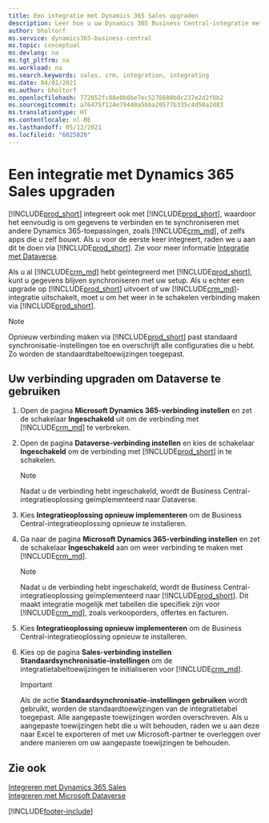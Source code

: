 ```yaml
---
title: Een integratie met Dynamics 365 Sales upgraden
description: Leer hoe u uw Dynamics 365 Business Central-integratie met Dynamics 365 Sales naar de nieuwste versie overzet.
author: bholtorf
ms.service: dynamics365-business-central
ms.topic: conceptual
ms.devlang: na
ms.tgt_pltfrm: na
ms.workload: na
ms.search.keywords: sales, crm, integration, integrating
ms.date: 04/01/2021
ms.author: bholtorf
ms.openlocfilehash: 772052fc88e0b8be7ec5276600b0c237e2d2f8b2
ms.sourcegitcommit: a76475f124e79440a5bba20577b335c4d50a2d83
ms.translationtype: HT
ms.contentlocale: nl-BE
ms.lasthandoff: 05/12/2021
ms.locfileid: "6025820"
---
```

# <a name="upgrading-an-integration-with-dynamics-365-sales"></a>Een integratie met Dynamics 365 Sales upgraden
[!INCLUDE[prod_short](includes/prod_short.md)] integreert ook met [!INCLUDE[prod_short](includes/cds_long_md.md)], waardoor het eenvoudig is om gegevens te verbinden en te synchroniseren met andere Dynamics 365-toepassingen, zoals [!INCLUDE[crm_md](includes/crm_md.md)], of zelfs apps die u zelf bouwt. Als u voor de eerste keer integreert, raden we u aan dit te doen via [!INCLUDE[prod_short](includes/cds_long_md.md)]. Zie voor meer informatie [Integratie met Dataverse](admin-common-data-service.md).

Als u al [!INCLUDE[crm_md](includes/crm_md.md)] hebt geïntegreerd met [!INCLUDE[prod_short](includes/prod_short.md)], kunt u gegevens blijven synchroniseren met uw setup. Als u echter een upgrade op [!INCLUDE[prod_short](includes/prod_short.md)] uitvoert of uw [!INCLUDE[crm_md](includes/crm_md.md)]-integratie uitschakelt, moet u om het weer in te schakelen verbinding maken via [!INCLUDE[prod_short](includes/cds_long_md.md)]. 

> [!NOTE]
> Opnieuw verbinding maken via [!INCLUDE[prod_short](includes/cds_long_md.md)] past standaard synchronisatie-instellingen toe en overschrijft alle configuraties die u hebt. Zo worden de standaardtabeltoewijzingen toegepast.

## <a name="to-upgrade-your-connection-to-use-dataverse"></a>Uw verbinding upgraden om Dataverse te gebruiken
1. Open de pagina **Microsoft Dynamics 365-verbinding instellen** en zet de schakelaar **Ingeschakeld** uit om de verbinding met [!INCLUDE[crm_md](includes/crm_md.md)] te verbreken.
2. Open de pagina **Dataverse-verbinding instellen** en kies de schakelaar **Ingeschakeld** om de verbinding met [!INCLUDE[prod_short](includes/cds_long_md.md)] in te schakelen.
  
   > [!NOTE]
   > Nadat u de verbinding hebt ingeschakeld, wordt de Business Central-integratieoplossing geïmplementeerd naar Dataverse.
3. Kies **Integratieoplossing opnieuw implementeren** om de Business Central-integratieoplossing opnieuw te installeren.
4. Ga naar de pagina **Microsoft Dynamics 365-verbinding instellen** en zet de schakelaar **Ingeschakeld** aan om weer verbinding te maken met [!INCLUDE[crm_md](includes/crm_md.md)].
  
   > [!NOTE]
   > Nadat u de verbinding hebt ingeschakeld, wordt de Business Central-integratieoplossing geïmplementeerd naar [!INCLUDE[prod_short](includes/prod_short.md)]. Dit maakt integratie mogelijk met tabellen die specifiek zijn voor [!INCLUDE[crm_md](includes/crm_md.md)], zoals verkooporders, offertes en facturen.
5. Kies **Integratieoplossing opnieuw implementeren** om de Business Central-integratieoplossing opnieuw te installeren.
6. Kies op de pagina **Sales-verbinding instellen** **Standaardsynchronisatie-instellingen** om de integratietabeltoewijzingen te initialiseren voor [!INCLUDE[crm_md](includes/crm_md.md)].

   > [!IMPORTANT]
   > Als de actie **Standaardsynchronisatie-instellingen gebruiken** wordt gebruikt, worden de standaardtoewijzingen van de integratietabel toegepast. Alle aangepaste toewijzingen worden overschreven. Als u aangepaste toewijzingen hebt die u wilt behouden, raden we u aan deze naar Excel te exporteren of met uw Microsoft-partner te overleggen over andere manieren om uw aangepaste toewijzingen te behouden.    

## <a name="see-also"></a>Zie ook
[Integreren met Dynamics 365 Sales](admin-prepare-dynamics-365-for-sales-for-integration.md)  
[Integreren met Microsoft Dataverse](admin-common-data-service.md)


[!INCLUDE[footer-include](includes/footer-banner.md)]